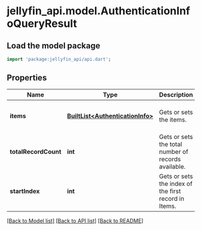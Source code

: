 # jellyfin_api.model.AuthenticationInfoQueryResult

## Load the model package
```dart
import 'package:jellyfin_api/api.dart';
```

## Properties
Name | Type | Description | Notes
------------ | ------------- | ------------- | -------------
**items** | [**BuiltList&lt;AuthenticationInfo&gt;**](AuthenticationInfo.md) | Gets or sets the items. | [optional] [default to const []]
**totalRecordCount** | **int** | Gets or sets the total number of records available. | [optional] [default to null]
**startIndex** | **int** | Gets or sets the index of the first record in Items. | [optional] [default to null]

[[Back to Model list]](../README.md#documentation-for-models) [[Back to API list]](../README.md#documentation-for-api-endpoints) [[Back to README]](../README.md)


